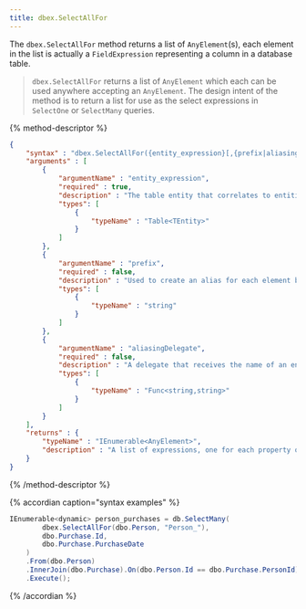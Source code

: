 ```yaml
---
title: dbex.SelectAllFor
---
```



The `dbex.SelectAllFor` method returns a list of `AnyElement`(s), each element in the list
is actually a `FieldExpression` representing a column in a database table.

> `dbex.SelectAllFor` returns a list of `AnyElement` which each can be used anywhere accepting
an `AnyElement`.  The design intent of the method is to return a list for use as the select expressions
in `SelectOne` or `SelectMany` queries.

{% method-descriptor %}
```json
{
    "syntax" : "dbex.SelectAllFor({entity_expression}[,{prefix|aliasingDelegate}])",
    "arguments" : [
        {
            "argumentName" : "entity_expression",
            "required" : true, 
            "description" : "The table entity that correlates to entities of type `TEntity`.",
            "types": [
                { 
                    "typeName" : "Table<TEntity>" 
                }
            ]
        },
        {
            "argumentName" : "prefix",
            "required" : false, 
            "description" : "Used to create an alias for each element by prefixing the property name with the value.",
            "types": [
                { 
                    "typeName" : "string" 
                }
            ]
        },
        {
            "argumentName" : "aliasingDelegate",
            "required" : false, 
            "description" : "A delegate that receives the name of an entity property and returns a new name for that property to use as an alias.",
            "types": [
                { 
                    "typeName" : "Func<string,string>" 
                }
            ]
        }
    ],
    "returns" : {
        "typeName" : "IEnumerable<AnyElement>",
        "description" : "A list of expressions, one for each property of the entity."
    }
}
```
{% /method-descriptor %}

{% accordian caption="syntax examples" %}
```csharp
IEnumerable<dynamic> person_purchases = db.SelectMany(
        dbex.SelectAllFor(dbo.Person, "Person_"),
        dbo.Purchase.Id,
        dbo.Purchase.PurchaseDate
    )
    .From(dbo.Person)
    .InnerJoin(dbo.Purchase).On(dbo.Person.Id == dbo.Purchase.PersonId)
    .Execute();
```
{% /accordian %}


